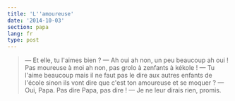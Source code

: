 ```yaml
---
title: 'L''amoureuse'
date: '2014-10-03'
section: papa
lang: fr
type: post
---
```


> — Et elle, tu l'aimes bien ?
> — Ah oui ah non, un peu beaucoup ah oui ! Pas moureuse à moi ah non, pas grolo à zenfants à kékole !
> — Tu l'aime beaucoup mais il ne faut pas le dire aux autres enfants de l'école sinon ils vont dire que c'est ton amoureuse et se moquer ?
> — Oui, Papa. Pas dire Papa, pas dire !
> — Je ne leur dirais rien, promis.

